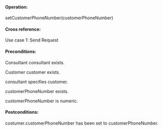 #### Operation: 

setCustomerPhoneNumber(customerPhoneNumber) 

#### Cross reference: 

Use case 1: Send Request 

#### Preconditions: 

Consultant consultant exists. 

Customer customer exists. 

consultant specifies customer.

customerPhoneNumber exists.

customerPhoneNumber is numeric.

#### Postconditions: 

costumer.customerPhoneNumber has been set to customerPhoneNumber. 
